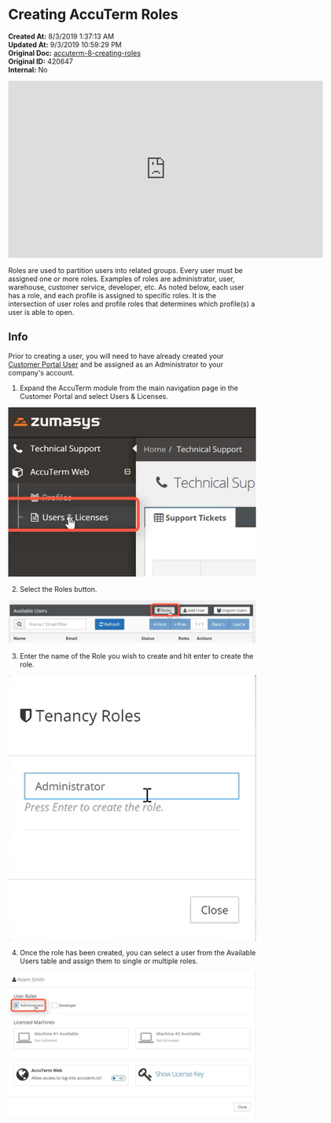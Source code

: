 # Creating AccuTerm Roles

<PageHeader />

**Created At:** 8/3/2019 1:37:13 AM  
**Updated At:** 9/3/2019 10:59:29 PM  
**Original Doc:** [accuterm-8-creating-roles](https://docs.zumasys.com/accuterm/accuterm-8-creating-roles)  
**Original ID:** 420647  
**Internal:** No

<iframe width="640" height="360" src="https://www.youtube.com/embed/SGalXzJl4HU?&wmode=opaque" frameborder="0" allowfullscreen="" class="fr-draggable"></iframe>

Roles are used to partition users into related groups. Every user must be assigned one or more roles. Examples of roles are administrator, user, warehouse, customer service, developer, etc. As noted below, each user has a role, and each profile is assigned to specific roles. It is the intersection of user roles and profile roles that determines which profile(s) a user is able to open.

## Info

Prior to creating a user, you will need to have already created your [Customer Portal User](./../../../customer-portal/registration/README.md) and be assigned as an Administrator to your company's account.

1. Expand the AccuTerm module from the main navigation page in the Customer Portal and select Users & Licenses.

![accuterm-8-creating-roles: 1566000750186-1566000750186](./1566000750186-1566000750186.png)

2. Select the Roles button.

![accuterm-8-creating-roles: 1566001986277-1566001986276](./1566001986277-1566001986276.png)

3. Enter the name of the Role you wish to create and hit enter to create the role.

![accuterm-8-creating-roles: 1566002058186-1566002058186](./1566002058186-1566002058186.png)

4. Once the role has been created, you can select a user from the Available Users table and assign them to single or multiple roles.

![accuterm-8-creating-roles: 1566002193757-1566002193757](./1566002193757-1566002193757.png)
